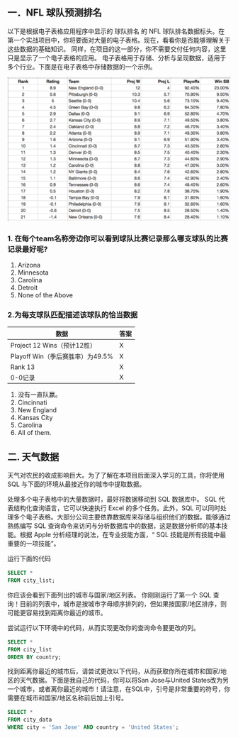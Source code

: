 ## 一．NFL 球队预测排名

以下是根据电子表格应用程序中显示的 球队排名 的 NFL 球队排名数据标头。在第一个实战项目中，你将要面对大量的电子表格。现在，看看你是否能够理解关于这些数据的基础知识。
同样，在项目的这一部分，你不需要交付任何内容，这里只是显示了一个电子表格的应用。
电子表格用于存储、分析与呈现数据，适用于多个行业。下面是在电子表格中存储数据的一个示例。

![NFL](./nfl.png)


### 1. 在每个team名称旁边你可以看到球队比赛记录那么哪支球队的比赛记录最好呢?

1. Arizona
2. Minnesota
3. Carolina
4. Detroit
5. None of the Above

### 2.为每支球队匹配描述该球队的恰当数据

| 数据      | 答案 |
| ----------- | ----------- |
| Project 12 Wins（预计12胜）|    X   |
| Playoff Win（季后赛胜率）为49.5%   |    X     |
| Rank 13   |    X     |
| 0-0记录   |    X     |


1. 没有一直队赢。
2. Cincinnati
3. New England
4. Kansas City
5. Carolina
6. All of them.

## 二. 天气数据

天气对农民的收成影响巨大。为了了解在本项目后面深入学习的工具，你将使用 SQL 与下面的环境从最接近你的城市中提取数据。

处理多个电子表格中的大量数据时，最好将数据移动到 SQL 数据库中。 SQL 代表结构化查询语言，它可以快速执行 Excel 的多个任务。此外，SQL 可以同时处理多个电子表格。大部分公司主要依靠数据库来存储与组织他们的数据。能够通过熟练编写 SQL 查询命令来访问与分析数据库中的数据，这是数据分析师的基本技能。根据 Apple 分析经理的说法，在专业技能方面，“ SQL 技能是所有技能中最重要的一项技能”。

运行下面的代码

```SQL
SELECT *
FROM city_list;
```

你应该会看到下面列出的城市与国家/地区列表。 你刚刚运行了第一个 SQL 查询！目前的列表中，城市是按城市字母顺序排列的，但如果按国家/地区排序，则可能更容易找到距离你最近的城市。

尝试运行以下环境中的代码，从而实现更改你的查询命令要更改的列。

```SQL
SELECT *
FROM city_list
ORDER BY country;
```

找到距离你最近的城市后，请尝试更改以下代码，从而获取你所在城市和国家/地区的天气数据。下面是我自己的代码，你可以将San Jose与United States改为另一个城市，或者离你最近的城市！请注意，在SQL中，引号是非常重要的符号，你需要在城市和国家/地区名称前后加上引号。

```SQL
SELECT *
FROM city_data
WHERE city = 'San Jose' AND country = 'United States';
```

